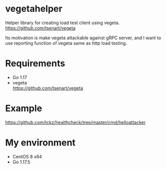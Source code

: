 vegetahelper
===

Helper library for creating load test client using vegeta.  
https://github.com/tsenart/vegeta

Its motivation is make vegeta attackable against gRPC server,
and I want to use reporting function of vegeta same as http load testing.

# Requirements

* Go 1.17
* vegeta  
  https://github.com/tsenart/vegeta

# Example

https://github.com/tckz/healthcheck/tree/master/cmd/helloattacker

# My environment

* CentOS 8 x64
* Go 1.17.5
